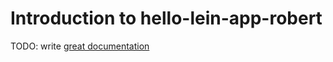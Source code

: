 # Introduction to hello-lein-app-robert

TODO: write [great documentation](http://jacobian.org/writing/what-to-write/)
